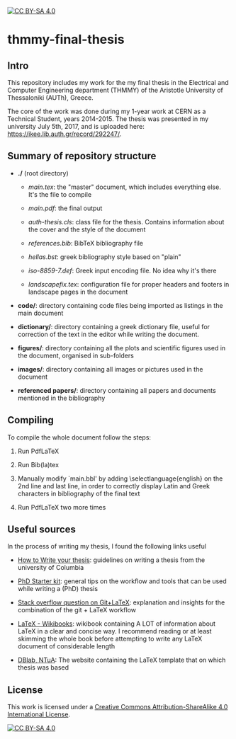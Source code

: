 [![CC BY-SA 4.0][cc-by-sa-shield]][cc-by-sa]
# thmmy-final-thesis #

## Intro ##
This repository includes my work for the my final thesis in the Electrical and Computer Engineering department (THMMY) of the Aristotle University of Thessaloniki (AUTh), Greece.

The core of the work was done during my 1-year work at CERN as a Technical Student, years 2014-2015. 
The thesis was presented in my university July 5th, 2017, and is uploaded here: https://ikee.lib.auth.gr/record/292247/.

## Summary of repository structure ##

+ **./** (root directory)

    * *main.tex*: the "master" document, which includes everything else. It's the file to compile

    * *main.pdf*: the final output

    * *auth-thesis.cls*: class file for the thesis. Contains information about the cover and the style of the document

    * *references.bib*: BibTeX bibliography file

    * *hellas.bst*: greek bibliography style based on "plain"

    * *iso-8859-7.def*: Greek input encoding file. No idea why it's there

    * *landscapefix.tex*: configuration file for proper headers and footers in landscape pages in the document

* **code/**: directory containing code files being imported as listings in the main document

* **dictionary/**: directory containing a greek dictionary file, useful for correction of the text in the editor while writing the document.

* **figures/**: directory containing all the plots and scientific figures used in the document, organised in sub-folders

* **images/**: directory containing all images or pictures used in the document

* **referenced papers/**: directory containing all papers and documents mentioned in the bibliography 

## Compiling ##
To compile the whole document follow the steps:

1. Run PdfLaTeX

2. Run Bib(la)tex

3. Manually modify `main.bbl' by adding \selectlanguage{english} on the 2nd line and last line, in order to correctly display Latin and Greek characters in bibliography of the final text

4. Run PdfLaTeX two more times


## Useful sources ##
In the process of writing my thesis, I found the following links useful

* [How to Write your thesis](http://www.ldeo.columbia.edu/~martins/sen_sem/thesis_org.html): guidelines on writing a thesis from the university of Columbia

* [PhD Starter kit](https://raoofphysics.github.io/phd-starter-kit/): general tips on the workflow and tools that can be used while writing a (PhD) thesis

* [Stack overflow question on Git+LaTeX](http://stackoverflow.com/questions/6188780/git-latex-workflow): explanation and insights for the combination of the git + LaTeX workflow

* [LaTeX - Wikibooks](https://en.wikibooks.org/wiki/LaTeX): wikibook containing A LOT of information about LaTeX in a clear and concise way. I recommend reading or at least skimming the whole book before attempting to write any LaTeX document of considerable length

* [DBlab, NTuA](http://web.dbnet.ntua.gr/en/diplomas.html): The website containing the LaTeX template that on which thesis was based

## License
This work is licensed under a [Creative Commons Attribution-ShareAlike 4.0
International License][cc-by-sa].

[![CC BY-SA 4.0][cc-by-sa-image]][cc-by-sa]

[cc-by-sa]: http://creativecommons.org/licenses/by-sa/4.0/
[cc-by-sa-image]: https://licensebuttons.net/l/by-sa/4.0/88x31.png
[cc-by-sa-shield]: https://img.shields.io/badge/License-CC%20BY--SA%204.0-lightgrey.svg